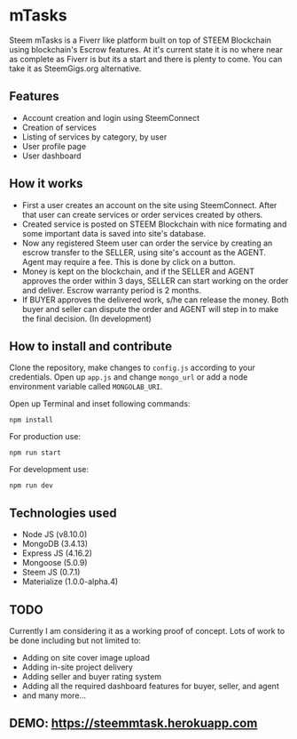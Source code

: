 # mTasks

Steem mTasks is a Fiverr like platform built on top of STEEM Blockchain using blockchain's Escrow features. At it's current state it is no where near as complete as Fiverr is but its a start and there is plenty to come. You can take it as SteemGigs.org alternative.

## Features

- Account creation and login using SteemConnect
- Creation of services
- Listing of services by category, by user
- User profile page
- User dashboard

## How it works

- First a user creates an account on the site using SteemConnect. After that user can create services or order services created by others.
- Created service is posted on STEEM Blockchain with nice formating and some important data is saved into site's database.
- Now any registered Steem user can order the service by creating an escrow transfer to the SELLER, using site's account as the AGENT. Agent may require a fee. This is done by click on a button.
- Money is kept on the blockchain, and if the SELLER and AGENT approves the order within 3 days, SELLER can start working on the order and deliver. Escrow warranty period is 2 months.
- If BUYER approves the delivered work, s/he can release the money. Both buyer and seller can dispute the order and AGENT will step in to make the final decision. (In development)

## How to install and contribute

Clone the repository, make changes to `config.js` according to your credentials. Open up `app.js` and change `mongo_url` or add a node environment variable called `MONGOLAB_URI`.

Open up Terminal and inset following commands:

```npm install```

For production use:

```npm run start```

For development use:

```npm run dev```

## Technologies used

- Node JS (v8.10.0)
- MongoDB (3.4.13)
- Express JS (4.16.2)
- Mongoose (5.0.9)
- Steem JS (0.7.1)
- Materialize (1.0.0-alpha.4)

## TODO

Currently I am considering it as a working proof of concept. Lots of work to be done including but not limited to:

- Adding on site cover image upload
- Adding in-site project delivery
- Adding seller and buyer rating system
- Adding all the required dashboard features for buyer, seller, and agent
- and many more...

## DEMO: https://steemmtask.herokuapp.com
